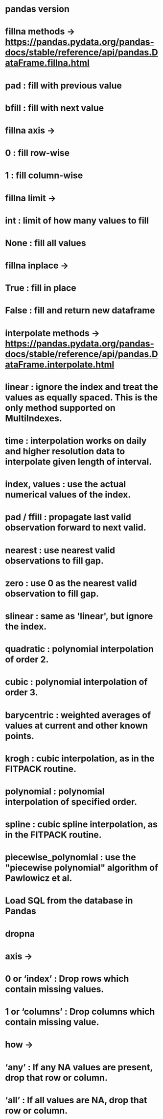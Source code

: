 # pandas version
# fillna methods -> https://pandas.pydata.org/pandas-docs/stable/reference/api/pandas.DataFrame.fillna.html
#   pad : fill with previous value
#   bfill : fill with next value
#
# fillna axis -> 
#   0 : fill row-wise
#   1 : fill column-wise
#
# fillna limit ->
#   int : limit of how many values to fill
#   None : fill all values
#
# fillna inplace ->
#   True : fill in place
#   False : fill and return new dataframe

# interpolate methods -> https://pandas.pydata.org/pandas-docs/stable/reference/api/pandas.DataFrame.interpolate.html
#   linear : ignore the index and treat the values as equally spaced. This is the only method supported on MultiIndexes.
#   time : interpolation works on daily and higher resolution data to interpolate given length of interval.
#   index, values : use the actual numerical values of the index.
#   pad / ffill : propagate last valid observation forward to next valid.
#   nearest : use nearest valid observations to fill gap.
#   zero : use 0 as the nearest valid observation to fill gap.
#   slinear : same as 'linear', but ignore the index.
#   quadratic : polynomial interpolation of order 2.
#   cubic : polynomial interpolation of order 3.
#   barycentric : weighted averages of values at current and other known points.
#   krogh : cubic interpolation, as in the FITPACK routine.
#   polynomial : polynomial interpolation of specified order.
#   spline : cubic spline interpolation, as in the FITPACK routine.
#   piecewise_polynomial : use the "piecewise polynomial" algorithm of Pawlowicz et al.

# Load SQL from the database in Pandas

# dropna

# axis ->
#   0 or ‘index’ : Drop rows which contain missing values.
#   1 or ‘columns’ : Drop columns which contain missing value.
#
# how ->
#   ‘any’ : If any NA values are present, drop that row or column.
#   ‘all’ : If all values are NA, drop that row or column.

###

<!-- SCALAR: las funciones de usuario definidas por Pandas que operan en una fila de entrada y devuelven una fila de salida. En otras palabras, las funciones de usuario que toman un conjunto de valores de entrada (en forma de una fila de DataFrame) y producen un único valor de salida (en forma de una columna de DataFrame).

SCALAR_ITER: las funciones de usuario definidas por Pandas que operan en un conjunto de filas de entrada y devuelven un conjunto de filas de salida. En otras palabras, las funciones de usuario que toman un conjunto de valores de entrada (en forma de un conjunto de filas de DataFrame) y producen un conjunto de valores de salida (en forma de una o varias columnas de DataFrame).

GROUPED MAP: Se utiliza para aplicar una función de usuario definida por Pandas a cada grupo de filas de un DataFrame de PySpark que comparten una clave común. Es útil para operaciones que implican una agrupación de datos en PySpark, como el cálculo de agregaciones por grupos o el procesamiento de ventanas.

MAP: la función definida por el usuario toma como entrada una columna de un DataFrame de PySpark y devuelve otra columna de PySpark. Se utiliza para aplicar una función de usuario definida por Pandas a una sola columna de un DataFrame de PySpark.

CROSS JOIN: la función definida por el usuario toma dos DataFrames de PySpark y devuelve otro DataFrame de PySpark. Se utiliza para aplicar una función de usuario definida por Pandas a todas las combinaciones posibles de filas de dos DataFrames de PySpark.

GROUPED AGG: la función definida por el usuario toma como entrada un DataFrame de PySpark agrupado y devuelve otro DataFrame de PySpark. Se utiliza para aplicar una función de usuario definida por Pandas a cada grupo de filas de un DataFrame de PySpark y devolver un DataFrame de PySpark que representa el resultado de aplicar la transformación a todos los grupos. -->

###

<!-- username='jeff'
password='1234'
host='172.17.80.1'
port='1433'
database= 'AdventureWorks2019'

url = 'mssql+pyodbc://{user}:{passwd}@{host}:{port}/{db}?driver=ODBC+Driver+18+for+SQL+Server&TrustServerCertificate=yes'.format(user=username, passwd=password, host=host, port=port, db=database)

# establishing the connection to the database using engine as an interface
engine = create_engine(url)

with engine.begin() as connection: 
    df = pd.read_sql(text('SELECT * FROM Person.Address'), connection)


# Some other example server values are
# server = 'localhost\sqlexpress' # for a named instance
# server = 'myserver,port' # to specify an alternate port
server = '172.17.80.1,1433' 
database = 'AdventureWorks2019' 
username = 'jeff' 
password = '1234'  
cnxn = pyodbc.connect('DRIVER={ODBC Driver 18 for SQL Server};SERVER='+server+';DATABASE='+database+';UID='+username+';PWD='+ password + ';TrustServerCertificate=yes;')
cursor = cnxn.cursor()


query = "SELECT AddressID, AddressLine1, AddressLine2, City, StateProvinceID, PostalCode, ModifiedDate FROM Person.Address;"
df = pd.read_sql(query, cnxn) -->